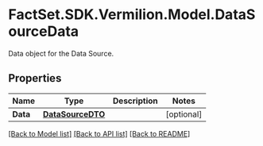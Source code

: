 # FactSet.SDK.Vermilion.Model.DataSourceData
Data object for the Data Source.

## Properties

Name | Type | Description | Notes
------------ | ------------- | ------------- | -------------
**Data** | [**DataSourceDTO**](DataSourceDTO.md) |  | [optional] 

[[Back to Model list]](../README.md#documentation-for-models) [[Back to API list]](../README.md#documentation-for-api-endpoints) [[Back to README]](../README.md)

